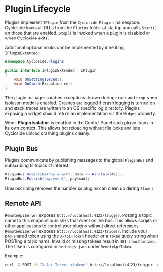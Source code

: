 # Plugin Lifecycle

Plugins implement `IPlugin` from the `Cycloside.Plugins` namespace. Cycloside loads all DLLs from the `Plugins` folder at startup and calls `Start()` on those that are enabled. `Stop()` is invoked when a plugin is disabled or when Cycloside exits.

Additional optional hooks can be implemented by inheriting `IPluginExtended`:

```csharp
namespace Cycloside.Plugins;

public interface IPluginExtended : IPlugin
{
    void OnSettingsSaved();
    void OnCrash(Exception ex);
}
```

The plugin manager catches exceptions thrown during `Start` and `Stop` when isolation mode is enabled. Crashes are logged if crash logging is turned on and stack traces are written to an OS specific log directory. Plugins exposing a widget should return an implementation via the `Widget` property.

When **Plugin Isolation** is enabled in the Control Panel each plugin loads in its own context. This allows hot reloading without file locks and lets Cycloside unload crashing plugins cleanly.

## Plugin Bus

Plugins communicate by publishing messages to the global `PluginBus` and subscribing to topics of interest:

```csharp
PluginBus.Subscribe("my:event", data => Handle(data));
PluginBus.Publish("my:event", payload);
```

Unsubscribing removes the handler so plugins can clean up during `Stop()`.

## Remote API

`RemoteApiServer` exposes `http://localhost:4123/trigger`. Posting a topic name to this endpoint publishes that event on the bus. This allows scripts or other applications to control your plugins without direct references.
`RemoteApiServer` exposes `http://localhost:4123/trigger`. Include your pre‑shared token using the `X-Api-Token` header or a `token` query string when POSTing a topic name. Invalid or missing tokens result in `401 Unauthorized`. The token is configured in `settings.json` under `RemoteApiToken`.

Example:

```bash
curl -X POST -H "X-Api-Token: <token>" http://localhost:4123/trigger -d "my:event"
```

